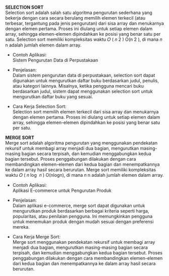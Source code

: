 **SELECTION SORT**<br>
Selection sort adalah salah satu algoritma pengurutan sederhana yang bekerja dengan cara secara berulang memilih elemen terkecil (atau terbesar, tergantung pada jenis pengurutan) dari sisa array dan menukarnya dengan elemen pertama. Proses ini diulang untuk setiap elemen dalam array, sehingga elemen-elemen dipindahkan ke posisi yang benar satu per satu. Selection sort memiliki kompleksitas waktu 
𝑂
(
𝑛
2
)
O(n 
2
 ), di mana 
𝑛
n adalah jumlah elemen dalam array.

- Contoh Aplikasi: <br>Sistem Pengurutan Data di Perpustakaan

- Penjelasan:<br>Dalam sistem pengurutan data di perpustakaan, selection sort dapat digunakan untuk mengurutkan daftar buku berdasarkan judul, penulis, atau kategori lainnya. Misalnya, ketika pengguna mencari buku berdasarkan judul, sistem dapat menggunakan selection sort untuk mengurutkan daftar buku yang sesuai.

- Cara Kerja Selection Sort:<br>Selection sort memilih elemen terkecil dari sisa array dan menukarnya dengan elemen pertama. Proses ini diulang untuk setiap elemen dalam array, sehingga elemen-elemen dipindahkan ke posisi yang benar satu per satu.

**MERGE SORT**<br>
Merge sort adalah algoritma pengurutan yang menggunakan pendekatan rekursif untuk membagi array menjadi dua bagian, mengurutkan masing-masing bagian secara terpisah, dan kemudian menggabungkan kedua bagian tersebut. Proses penggabungan dilakukan dengan cara membandingkan elemen-elemen dari kedua bagian dan menempatkannya ke dalam array hasil secara berurutan. Merge sort memiliki kompleksitas waktu 
𝑂
(
𝑛
log
⁡
𝑛
)
O(nlogn), di mana 
𝑛
n adalah jumlah elemen dalam array.

- Contoh Aplikasi:<br>Aplikasi E-commerce untuk Pengurutan Produk

- Penjelasan:<br>Dalam aplikasi e-commerce, merge sort dapat digunakan untuk mengurutkan produk berdasarkan berbagai kriteria seperti harga, popularitas, atau penilaian pengguna. Ini memungkinkan pengguna untuk menemukan produk dengan mudah sesuai dengan preferensi mereka.

- Cara Kerja Merge Sort:<br>Merge sort menggunakan pendekatan rekursif untuk membagi array menjadi dua bagian, mengurutkan masing-masing bagian secara terpisah, dan kemudian menggabungkan kedua bagian tersebut. Proses penggabungan dilakukan dengan cara membandingkan elemen-elemen dari kedua bagian dan menempatkannya ke dalam array hasil secara berurutan.
